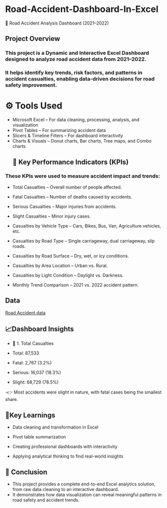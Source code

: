 # Road-Accident-Dashboard-In-Excel
🚗 Road Accident Analysis Dashboard (2021–2022)
## Project Overview
### This project is a Dynamic and Interactive Excel Dashboard designed to analyze road accident data from 2021–2022.
### It helps identify key trends, risk factors, and patterns in accident casualties, enabling data-driven decisions for road safety improvement.
# ⚙️ Tools Used

- Microsoft Excel – For data cleaning, processing, analysis, and visualization
- Pivot Tables – For summarizing accident data
- Slicers & Timeline Filters – For dashboard interactivity
- Charts & Visuals – Donut charts, Bar charts, Tree maps, and Combo charts
  ## 🎯 Key Performance Indicators (KPIs)

### These KPIs were used to measure accident impact and trends:

- Total Casualties – Overall number of people affected.
- Fatal Casualties – Number of deaths caused by accidents.
- Serious Casualties – Major injuries from accidents.
- Slight Casualties – Minor injury cases.
- Casualties by Vehicle Type – Cars, Bikes, Bus, Van, Agriculture vehicles, etc.
- Casualties by Road Type – Single carriageway, dual carriageway, slip roads.

- Casualties by Road Surface – Dry, wet, or icy conditions.

- Casualties by Area Location – Urban vs. Rural.

- Casualties by Light Condition – Daylight vs. Darkness.

- Monthly Trend Comparison – 2021 vs. 2022 accident pattern.

 ## Data
 [Road Accident data](https://docs.google.com/spreadsheets/d/1DsDHCr8VUzxtiCSEikE-wJZ3gHUYv9Hm/edit?usp=drive_link&ouid=108486312821699872055&rtpof=true&sd=true)
 ## 📈Dashboard Insights
- 🚨 1. Total Casualties

- Total: 87,533

- Fatal: 2,767 (3.2%)

- Serious: 16,037 (18.3%)

- Slight: 68,729 (78.5%)

-👉 Most accidents were slight in nature, with fatal cases being the smallest share.

 ## 🧩Key Learnings

- Data cleaning and transformation in Excel

- Pivot table summarization

- Creating professional dashboards with interactivity

- Applying analytical thinking to find real-world insights
## 🏁 Conclusion

- This project provides a complete end-to-end Excel analytics solution, from raw data cleaning to an interactive dashboard.
- It demonstrates how data visualization can reveal meaningful patterns in road safety and accident trends.
